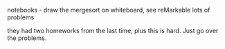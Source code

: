 notebooks
    - draw the mergesort on whiteboard, see reMarkable
lots of problems

they had two homeworks from the last time, plus this is hard. Just go over the problems.